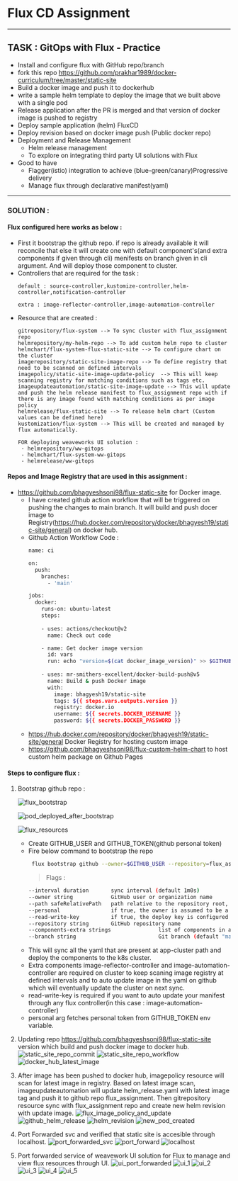# **Flux CD Assignment**
---
 
 ## **TASK : GitOps with Flux - Practice** 
 
- Install and configure flux with GitHub repo/branch
- fork this repo https://github.com/prakhar1989/docker-curriculum/tree/master/static-site  
- Build a docker image and push it to dockerhub
- write a sample helm template to deploy the image that we built above with a single pod
- Release application after the PR is merged and that version of docker image is pushed to registry
- Deploy sample application (helm)  FluxCD
- Deploy revision based on docker image push (Public docker repo)  
- Deployment and Release Management
  - Helm release management
  - To explore on integrating third party UI solutions with Flux
- Good to have
  - Flagger(istio) integration to achieve (blue-green/canary)Progressive delivery
  - Manage flux through declarative manifest(yaml)

---

### **SOLUTION :**

#### Flux configured here works as below :
  - First it bootstrap the github repo. if repo is already available it will reconcile that else it will create one with default component's(and extra components if given through cli) menifests on branch given in cli argument. And will deploy those component to cluster.
  - Controllers that are required for the task :
    ```
    default : source-controller,kustomize-controller,helm-controller,notification-controller
    
    extra : image-reflector-controller,image-automation-controller
    ```
  - Resource that are created :
    ```
    gitrepository/flux-system --> To sync cluster with flux_assignment repo
    helmrepository/my-helm-repo --> To add custom helm repo to cluster
    helmchart/flux-system-flux-static-site --> To configure chart on the cluster
    imagerepository/static-site-image-repo --> To define registry that need to be scanned on defined intervals
    imagepolicy/static-site-image-update-policy  --> This will keep scanning registry for matching conditions such as tags etc.
    imageupdateautomation/static-site-image-update --> This will update and push the helm release manifest to flux_assignment repo with if there is any image found with matching conditions as per image policy  
    helmrelease/flux-static-site --> To release helm chart (Custom values can be defined here)
    kustomization/flux-system --> This will be created and managed by flux automatically.

    FOR deploying weaveworks UI solution :
     - helmrepository/ww-gitops
     - helmchart/flux-system-ww-gitops
     - helmrelease/ww-gitops
    ```
  
#### Repos and Image Registry that are used in this assignment :
 - https://github.com/bhagyeshsoni98/flux-static-site for Docker image.
   - I have created github action workflow that will be triggered on pushing the changes to main branch. It will build and push docer image to Registry(https://hub.docker.com/repository/docker/bhagyesh19/static-site/general) on docker hub.
   - Github Action Workflow Code :
      ```bash
      name: ci

      on:
        push:
          branches:
            - 'main'

      jobs:
        docker:
          runs-on: ubuntu-latest
          steps:
          
          - uses: actions/checkout@v2
            name: Check out code

          - name: Get docker image version
            id: vars
            run: echo "version=$(cat docker_image_version)" >> $GITHUB_OUTPUT
            
          - uses: mr-smithers-excellent/docker-build-push@v5
            name: Build & push Docker image
            with:
              image: bhagyesh19/static-site
              tags: ${{ steps.vars.outputs.version }}
              registry: docker.io
              username: ${{ secrets.DOCKER_USERNAME }}
              password: ${{ secrets.DOCKER_PASSWORD }}
      ```
    - https://hub.docker.com/repository/docker/bhagyesh19/static-site/general Docker Registry for hosting custom image
    - https://github.com/bhagyeshsoni98/flux-custom-helm-chart to host custom helm package on Github Pages


#### Steps to configure flux :

1. Bootstrap github repo :
   
    ![flux_bootstrap](././media/flux_bootstrap.png)
    
    ![pod_deployed_after_bootstrap](././media/pod_deployed_after_bootstrap.png)

    ![flux_resources](././media/flux_resources.png)

   - Create GITHUB_USER and GITHUB_TOKEN(github personal token)
   - Fire below command to bootstrap the repo
      ```bash
       flux bootstrap github --owner=$GITHUB_USER --repository=flux_assignment --branch=main --path=app-cluster --components-extra 'image-reflector-controller,image-automation-controller' --personal --interval=30s --read-write-key
      ```
      > Flags :
      ```bash
      --interval duration       sync interval (default 1m0s)
      --owner string            GitHub user or organization name
      --path safeRelativePath   path relative to the repository root, when specified the cluster sync will be scoped to this path
      --personal                if true, the owner is assumed to be a GitHub user; otherwise an org
      --read-write-key          if true, the deploy key is configured with read/write permissions
      --repository string       GitHub repository name
      --components-extra strings               list of components in addition to those supplied or defaulted, accepts values such as 'image-reflector-controller,image-automation-controller'
      --branch string                          Git branch (default "main")
      ```
    - This will sync all the yaml that are present at app-cluster path and deploy the components to the k8s cluster.
    - Extra components image-reflector-controller and image-automation-controller are required on cluster to keep scaning image registry at defined intervals and to auto update image in the yaml on github which will eventually update the cluster on next sync.
    - read-write-key is required if you want to auto update your manifest through any flux controller(in this case : image-automation-controller)
    - personal arg fetches personal token from GITHUB_TOKEN env variable.


2. Updating repo https://github.com/bhagyeshsoni98/flux-static-site version which build and push docker image to docker hub.
    ![static_site_repo_commit](./media/static_site_repo_commit.png)
    ![static_site_repo_workflow](./media/static_site_repo_workflow.png)
    ![docker_hub_latest_image](./media/docker_hub_latest_image.png)

3. After image has been pushed to docker hub, imagepolicy resource will scan for latest image in registry. Based on latest image scan, imageupdateautomation will update helm_release.yaml with latest image tag and push it to github repo flux_assignment. Then gitrepository resource sync with flux_assignment repo and create new helm revision with update image.
    ![flux_image_policy_and_update](./media/flux_image_policy_and_update.png)
    ![github_helm_release](./media/github_helm_release.png)
    ![helm_revision](./media/helm_revision.png)
    ![new_pod_created](./media/new_pod_created.png)

4. Port Forwarded svc and verified that static site is accesible through localhost.
    ![port_forwarded_svc](./media/port_forwarded_svc.png)
    ![port_forward](./media/port_forward.png)
    ![localhost](./media/localhost.png)

5. Port forwarded service of weavework UI solution for Flux to manage and view flux resources through UI.
    ![ui_port_forwarded](./media/ui_port_forwarded.png)
    ![ui_1](./media/ui_1.png)
    ![ui_2](./media/ui_2.png)
    ![ui_3](./media/ui_3.png)
    ![ui_4](./media/ui_4.png)
    ![ui_5](./media/ui_5.png)